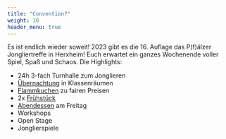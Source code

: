 ```yaml
---
title: "Convention?"
weight: 10
header_menu: true
---
```


Es ist endlich wieder soweit! 2023 gibt es die 16. Auflage das P(f)älzer Jongliertreffe in Herxheim! Euch erwartet ein ganzes Wochenende voller Spiel, Spaß und Schaos. Die Highlights:

- 24h 3-fach Turnhalle zum Jonglieren
- [Übernachtung](#übernachtung) in Klassenräumen
- [Flammkuchen](#verpflegung) zu fairen Preisen
- 2x [Frühstück](#verpflegung)
- [Abendessen](#verpflegung) am Freitag
- Workshops
- Open Stage
- Jonglierspiele
